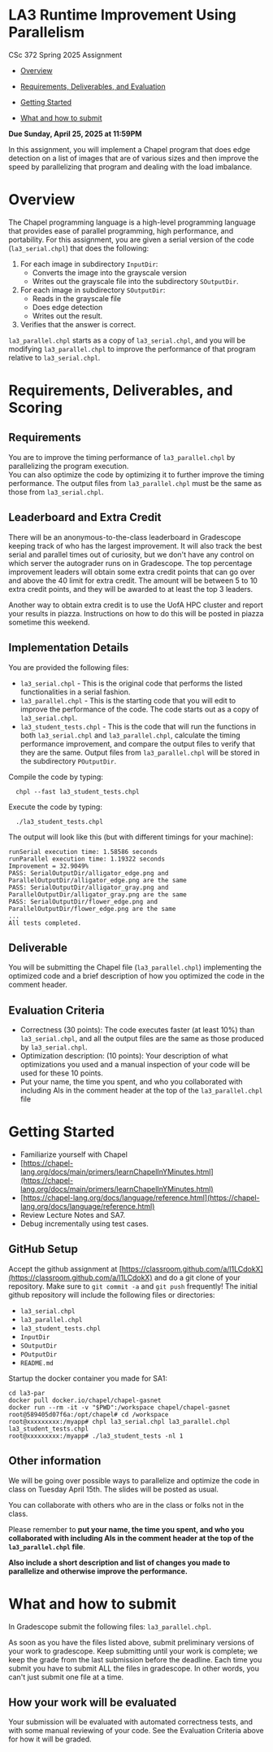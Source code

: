 # LA3 Runtime Improvement Using Parallelism

CSc 372 Spring 2025 Assignment

* [Overview](#overview)

* [Requirements, Deliverables, and Evaluation](#requirements)

* [Getting Started](#start)

* [What and how to submit](#submit)


**Due Sunday, April 25, 2025 at 11:59PM**

In this assignment, you will implement a Chapel program that does edge detection on a list of images
that are of various sizes and then improve the speed by parallelizing that program and dealing with
the load imbalance.

# Overview
<a name="overview"></a>

The Chapel programming language is a high-level programming language that provides ease of parallel
programming, high performance, and portability. 
For this assignment, you are given a serial version of the code (`la3_serial.chpl`) that does the
following:
1. For each image in subdirectory `InputDir`:
    * Converts the image into the grayscale version
    * Writes out the grayscale file into the subdirectory `SOutputDir`.
2. For each image in subdirectory `SOutputDir`:
    * Reads in the grayscale file
    * Does edge detection
    * Writes out the result.
3. Verifies that the answer is correct.

`la3_parallel.chpl` starts as a copy of `la3_serial.chpl`, and you will be modifying `la3_parallel.chpl` to improve
the performance of that program relative to `la3_serial.chpl`.

# Requirements, Deliverables, and Scoring
<a name="requirements"></a>

## Requirements
You are to improve the timing performance of `la3_parallel.chpl` by parallelizing the program execution.  
You can also optimize the code by optimizing it to further improve the timing performance.  The output
files from `la3_parallel.chpl` must be the same as those from `la3_serial.chpl`.

## Leaderboard and Extra Credit
There will be an anonymous-to-the-class leaderboard in Gradescope keeping track of who has the largest improvement.  It will also track
the best serial and parallel times out of curiosity, but we don't have any control
on which server the autograder runs on in Gradescope.
The top percentage improvement leaders will obtain some extra credit points that can go over and above the 40 limit for extra credit.
The amount will be between 5 to 10 extra credit points, and
they will be awarded to at least the top 3 leaders.

Another way to obtain extra credit is to use the UofA
HPC cluster and report your results in piazza.
Instructions on how to do this will be posted in piazza
sometime this weekend.

## Implementation Details
You are provided the following files:
 * `la3_serial.chpl` - This is the original code that performs the listed functionalities in a serial fashion.
 * `la3_parallel.chpl` - This is the starting code that you will edit to improve the performance of the code. The code starts out as a copy of `la3_serial.chpl`.
 * `la3_student_tests.chpl` - This is the code that will run the functions in both `la3_serial.chpl` and `la3_parallel.chpl`, calculate the timing performance improvement, and compare the output files to verify that they are the same.  Output files from `la3_parallel.chpl` will be stored in the subdirectory `POutputDir`.

Compile the code by typing:
```
  chpl --fast la3_student_tests.chpl
```

Execute the code by typing:
```
  ./la3_student_tests.chpl
```

The output will look like this (but with different timings for your machine):
```
runSerial execution time: 1.58586 seconds
runParallel execution time: 1.19322 seconds
Improvement = 32.9049%
PASS: SerialOutputDir/alligator_edge.png and ParallelOutputDir/alligator_edge.png are the same
PASS: SerialOutputDir/alligator_gray.png and ParallelOutputDir/alligator_gray.png are the same
PASS: SerialOutputDir/flower_edge.png and ParallelOutputDir/flower_edge.png are the same
...
All tests completed.
```

## Deliverable
You will be submitting the Chapel file (`la3_parallel.chpl`) implementing the optimized code and a brief description of how you optimized the code in the comment header.

## Evaluation Criteria
* Correctness (30 points): The code executes faster (at least 10%) than `la3_serial.chpl`, and all the output files are the same as those produced by `la3_serial.chpl`.
* Optimization description: (10 points): Your description of what optimizations you used and a manual inspection of your code will be used for these 10 points.
* Put your name, the time you spent, and who you collaborated with including AIs in the comment header at the top of the `la3_parallel.chpl` file


# Getting Started
<a name="start"></a>
- Familiarize yourself with Chapel<br>
- [https://chapel-lang.org/docs/main/primers/learnChapelInYMinutes.html](https://chapel-lang.org/docs/main/primers/learnChapelInYMinutes.html)
- [https://chapel-lang.org/docs/language/reference.html](https://chapel-lang.org/docs/language/reference.html)
- Review Lecture Notes and SA7.
- Debug incrementally using test cases.<br>

## GitHub Setup
Accept the github assignment at [https://classroom.github.com/a/l1LCdokX](https://classroom.github.com/a/l1LCdokX)
and do a git clone of your repository.  Make sure to `git commit -a` and
`git push` frequently!  The initial github repository will include the 
following files or directories:
- `la3_serial.chpl`
- `la3_parallel.chpl`
- `la3_student_tests.chpl`
- `InputDir`
- `SOutputDir`
- `POutputDir`
- `README.md`

Startup the docker container you made for SA1:
```
cd la3-par
docker pull docker.io/chapel/chapel-gasnet 
docker run --rm -it -v "$PWD":/workspace chapel/chapel-gasnet
root@589405d07f6a:/opt/chapel# cd /workspace
root@xxxxxxxxx:/myapp# chpl la3_serial.chpl la3_parallel.chpl la3_student_tests.chpl
root@xxxxxxxxx:/myapp# ./la3_student_tests -nl 1
```

## Other information

We will be going over possible ways to parallelize and optimize the code in class on Tuesday April 15th.
The slides will be posted as usual.

You can collaborate with others who are in the class or folks not in the class.

Please remember to **put your name, the time you spent, 
and who you collaborated with including AIs in the
comment header at the top of the `la3_parallel.chpl` file**.

**Also include a short description and list of changes you made to parallelize
and otherwise improve the performance.**


# What and how to submit
<a name="submit"></a>

In Gradescope submit the following files: `la3_parallel.chpl`.

As soon as you have the files listed above, submit preliminary versions of your 
work to gradescope. Keep submitting until your work is complete; we keep the
grade from the last submission before the deadline. Each time you submit 
you have to submit ALL the files in gradescope.  In other words, you can't just submit
one file at a time.

## How your work will be evaluated

Your submission will be evaluated with automated correctness tests, and with some manual reviewing of your code.
See the Evaluation Criteria above for how it will be graded.

